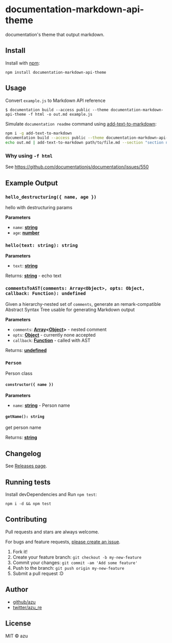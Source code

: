 # documentation-markdown-api-theme

documentation's theme that output markdown.

## Install

Install with [npm](https://www.npmjs.com/):

    npm install documentation-markdown-api-theme

## Usage

Convert `example.js` to Markdown API reference

    $ documentation build --access public --theme documentation-markdown-api-theme -f html -o out.md example.js

Simulate `documentation readme` command using [add-text-to-markdown](https://github.com/azu/add-text-to-markdown "add-text-to-markdown"):

```sh
npm i -g add-text-to-markdown
documentation build --access public --theme documentation-markdown-api-theme -f html -o out.md example.js
echo out.md | add-text-to-markdown path/to/file.md --section "section name" --write
```

### Why using `-f html`

See <https://github.com/documentationjs/documentation/issues/550>

## Example Output

### `hello_destructuring({ name, age })`

hello with destructuring params

**Parameters**

-   `name`: **[string](https://developer.mozilla.org/en-US/docs/Web/JavaScript/Reference/Global_Objects/String)**
-   `age`: **[number](https://developer.mozilla.org/en-US/docs/Web/JavaScript/Reference/Global_Objects/Number)**

### `hello(text: string): string`

**Parameters**

-   `text`: **[string](https://developer.mozilla.org/en-US/docs/Web/JavaScript/Reference/Global_Objects/String)**

Returns: **[string](https://developer.mozilla.org/en-US/docs/Web/JavaScript/Reference/Global_Objects/String)** - echo text

### `commentsToAST(comments: Array<Object>, opts: Object, callback: Function): undefined`

Given a hierarchy-nested set of `comments`, generate an remark-compatible
Abstract Syntax Tree usable for generating Markdown output

**Parameters**

-   `comments`: **[Array](https://developer.mozilla.org/en-US/docs/Web/JavaScript/Reference/Global_Objects/Array)&lt;[Object](https://developer.mozilla.org/en-US/docs/Web/JavaScript/Reference/Global_Objects/Object)>** - nested comment
-   `opts`: **[Object](https://developer.mozilla.org/en-US/docs/Web/JavaScript/Reference/Global_Objects/Object)** - currently none accepted
-   `callback`: **[Function](https://developer.mozilla.org/en-US/docs/Web/JavaScript/Reference/Statements/function)** - called with AST

Returns: **[undefined](https://developer.mozilla.org/en-US/docs/Web/JavaScript/Reference/Global_Objects/undefined)**

### `Person`

Person class

#### `constructor({ name })`

**Parameters**

-   `name`: **[string](https://developer.mozilla.org/en-US/docs/Web/JavaScript/Reference/Global_Objects/String)** - Person name

#### `getName(): string`

get person name

Returns: **[string](https://developer.mozilla.org/en-US/docs/Web/JavaScript/Reference/Global_Objects/String)**

## Changelog

See [Releases page](https://github.com/azu/documentation-markdown-api-theme/releases).

## Running tests

Install devDependencies and Run `npm test`:

    npm i -d && npm test

## Contributing

Pull requests and stars are always welcome.

For bugs and feature requests, [please create an issue](https://github.com/azu/documentation-markdown-api-theme/issues).

1.  Fork it!
2.  Create your feature branch: `git checkout -b my-new-feature`
3.  Commit your changes: `git commit -am 'Add some feature'`
4.  Push to the branch: `git push origin my-new-feature`
5.  Submit a pull request :D

## Author

-   [github/azu](https://github.com/azu)
-   [twitter/azu_re](https://twitter.com/azu_re)

## License

MIT © azu
